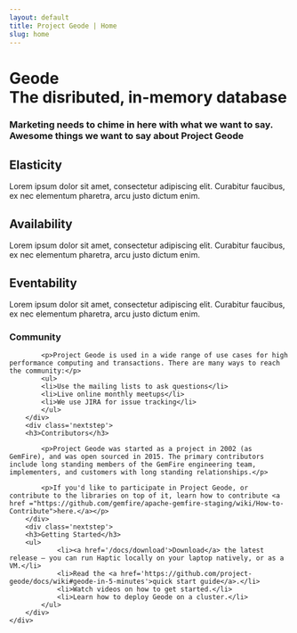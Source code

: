 ```yaml
---
layout: default
title: Project Geode | Home
slug: home
---
```


<div class='billboard-home'>
	<div class='inner'>
		<h1>Geode<br> The disributed, in-memory database</h1>
		<div class='intro'><h3>Marketing needs to chime in here with what we want to say. Awesome things we want to say about Project Geode</h3></div>
	</div>
</div>

<div class='benefits'>
	<div class='container'>
		<div class='benefit'>
			<h2>Elasticity</h2>
			<p>Lorem ipsum dolor sit amet, consectetur adipiscing elit. Curabitur faucibus, ex nec elementum pharetra, arcu justo dictum enim.</p>
		</div>
		<div class='benefit'>
			<h2>Availability</h2>
			<p>Lorem ipsum dolor sit amet, consectetur adipiscing elit. Curabitur faucibus, ex nec elementum pharetra, arcu justo dictum enim.</p>
		</div>
		<div class='benefit'>
			<h2>Eventability</h2>
			<p>Lorem ipsum dolor sit amet, consectetur adipiscing elit. Curabitur faucibus, ex nec elementum pharetra, arcu justo dictum enim.</p>
		</div>
	</div>
</div>



<div class='nextsteps'>
	<div class='container'>
		<div class='nextstep'>
			<h3>Community</h3>

			<p>Project Geode is used in a wide range of use cases for high performance computing and transactions. There are many ways to reach the community:</p>
			<ul>
			<li>Use the mailing lists to ask questions</li>
			<li>Live online monthly meetups</li>
			<li>We use JIRA for issue tracking</li>
			</ul>
		</div>
		<div class='nextstep'>
	    <h3>Contributors</h3>
			
			<p>Project Geode was started as a project in 2002 (as GemFire), and was open sourced in 2015. The primary contributors include long standing members of the GemFire engineering team, implementers, and customers with long standing relationships.</p>

			<p>If you'd like to participate in Project Geode, or contribute to the libraries on top of it, learn how to contribute <a href ="https://github.com/gemfire/apache-gemfire-staging/wiki/How-to-Contribute">here.</a></p>
		</div>
		<div class='nextstep'>
	    <h3>Getting Started</h3>
	    <ul>
				<li><a href='/docs/download'>Download</a> the latest release — you can run Haptic locally on your laptop natively, or as a VM.</li>
				<li>Read the <a href='https://github.com/project-geode/docs/wiki#geode-in-5-minutes'>quick start guide</a>.</li>
				<li>Watch videos on how to get started.</li>
				<li>Learn how to deploy Geode on a cluster.</li>
			</ul>
		</div>
	</div>
</div>

